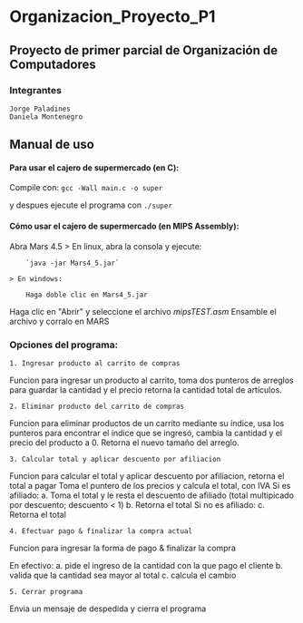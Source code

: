 # Organizacion_Proyecto_P1
## Proyecto de primer parcial de Organización de Computadores
### Integrantes
	Jorge Paladines
	Daniela Montenegro
## Manual de uso

#### Para usar el cajero de supermercado (en C):
 Compile con:
`gcc -Wall main.c -o super`

y despues ejecute el programa con `./super` 


#### Cómo usar el cajero de supermercado (en MIPS Assembly):

Abra Mars 4.5 
	> En linux, abra la consola y ejecute: 
	
		`java -jar Mars4_5.jar`
		
	> En windows:
	
		Haga doble clic en Mars4_5.jar
		
Haga clic en "Abrir" y seleccione el archivo _mipsTEST.asm_
Ensamble el archivo y corralo en MARS

		
### Opciones del programa:

	1. Ingresar producto al carrito de compras

Funcion para ingresar un producto al carrito, toma dos punteros de arreglos para guardar la cantidad y el precio
retorna la cantidad total de artículos.


	2. Eliminar producto del carrito de compras

Funcion para eliminar productos de un carrito mediante su índice, usa los punteros para encontrar el índice que se ingresó, cambia la cantidad y el precio del producto a 0. Retorna el nuevo tamaño del arreglo.

	3. Calcular total y aplicar descuento por afiliacion

Funcion para calcular el total y aplicar descuento por afiliacion, retorna el total a pagar
Toma el puntero de los precios y calcula el total, con IVA
Si es afiliado:
	a. Toma el total y le resta el descuento de afiliado (total multipicado por descuento; descuento < 1)
	b. Retorna el total
Si no es afiliado:
	c. Retorna el total
	
	4. Efectuar pago & finalizar la compra actual

Funcion para ingresar la forma de pago & finalizar la compra

En efectivo:
	a. pide el ingreso de la cantidad con la que pago el cliente
	b. valida que la cantidad sea mayor al total
	c. calcula el cambio

	5. Cerrar programa

Envia un mensaje de despedida y cierra el programa


	

